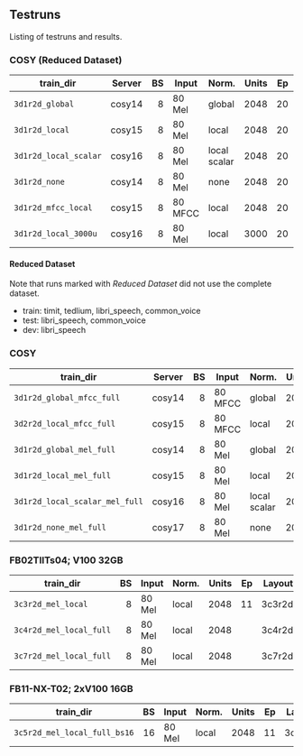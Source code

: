 ## Testruns
Listing of testruns and results.


### COSY (Reduced Dataset)
| train_dir             | Server | BS | Input   | Norm.        | Units | Ep | Layout | Loss   | MED   |   WER | Notes          |
|-----------------------|--------|---:|---------|--------------|------:|---:|-------:|-------:|------:|------:|----------------|
| `3d1r2d_global`       | cosy14 |  8 | 80 Mel  | global       |  2048 | 20 | 3d1r2d | 30.594 | 0.113 | 0.319 |                |
| `3d1r2d_local`        | cosy15 |  8 | 80 Mel  | local        |  2048 | 20 | 3d1r2d | 29.022 | 0.107 | 0.309 |                |
| `3d1r2d_local_scalar` | cosy16 |  8 | 80 Mel  | local scalar |  2048 | 20 | 3d1r2d | 31.882 | 0.114 | 0.321 |                |
| `3d1r2d_none`         | cosy14 |  8 | 80 Mel  | none         |  2048 | 20 | 3d1r2d | 29.604 | 0.112 | 0.317 |                |
| `3d1r2d_mfcc_local`   | cosy15 |  8 | 80 MFCC | local        |  2048 | 20 | 3d1r2d | 24.633 | 0.088 | 0.255 |                |
| `3d1r2d_local_3000u`  | cosy16 |  8 | 80 Mel  | local        |  3000 | 20 | 3d1r2d | 34.556 | 0.102 | 0.290 |                |


#### Reduced Dataset
Note that runs marked with *Reduced Dataset* did not use the complete dataset.
* train: timit, tedlium, libri_speech, common_voice
* test: libri_speech, common_voice
* dev: libri_speech


### COSY
| train_dir                      | Server | BS | Input   | Norm.        | Units | Ep | Layout | Loss   | MED   | WER   | Notes          |
|--------------------------------|--------|---:|---------|--------------|------:|---:|-------:|-------:|------:|------:|----------------|
| `3d1r2d_global_mfcc_full`      | cosy14 |  8 | 80 MFCC | global       |  2048 | 20 | 3d1r2d | 25.606 | 0.106 | 0.304 |                |
| `3d2r2d_local_mfcc_full`       | cosy15 |  8 | 80 MFCC | local        |  2048 | 16 | 3d2r2d | 18.988 | 0.074 | 0.211 | Stopped early. |
| `3d1r2d_global_mel_full`       | cosy14 |  8 | 80 Mel  | global       |  2048 | 20 | 3d1r2d |        |       |       |                |
| `3d1r2d_local_mel_full`        | cosy15 |  8 | 80 Mel  | local        |  2048 | 20 | 3d1r2d |        |       |       |                |
| `3d1r2d_local_scalar_mel_full` | cosy16 |  8 | 80 Mel  | local scalar |  2048 | 20 | 3d1r2d |        |       |       |                |
| `3d1r2d_none_mel_full`         | cosy17 |  8 | 80 Mel  | none         |  2048 | 20 | 3d1r2d |        |       |       |                |


### FB02TIITs04; V100 32GB
| train_dir               | BS | Input   | Norm. | Units | Ep | Layout | Loss | MED | WER | Notes                 |
|-------------------------|---:|-------- |-------|------:|---:|-------:|-----:|----:|----:|-----------------------|
| `3c3r2d_mel_local`      |  8 | 80 Mel  | local |  2048 | 11 | 3c3r2d |      |     |     | Stopped early.        |
| `3c4r2d_mel_local_full` |  8 | 80 Mel  | local |  2048 |    | 3c4r2d |      |     |     |                       |
| `3c7r2d_mel_local_full` |  8 | 80 Mel  | local |  2048 |    | 3c7r2d |      |     |     |                       |


### FB11-NX-T02; 2xV100 16GB
| train_dir                    | BS | Input   | Norm. | Units | Ep | Layout | Loss | MED | WER | Notes                 |
|------------------------------|---:|---------|-------|------:|---:|-------:|-----:|----:|----:|-----------------------|
| `3c5r2d_mel_local_full_bs16` | 16 | 80 Mel  | local |  2048 | 11 | 3c5r2d |      |     |     | Stopped early.        |



